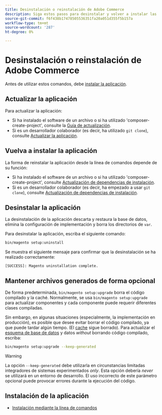 ```yaml
---
title: Desinstalación o reinstalación de Adobe Commerce
description: Siga estos pasos para desinstalar y volver a instalar las instalaciones locales de Adobe Commerce y Magento Open Source.
source-git-commit: f6f438b17478505536351fa20a051d355f5b157a
workflow-type: tm+mt
source-wordcount: '287'
ht-degree: 0%

---
```



# Desinstalación o reinstalación de Adobe Commerce

Antes de utilizar estos comandos, debe [instalar la aplicación](../tutorials/install.md).

## Actualizar la aplicación

Para actualizar la aplicación:

* Si ha instalado el software de un archivo o si ha utilizado &#39;composer-create-project&#39;, consulte la [Guía de actualización](../../upgrade/overview.md).
* Si es un desarrollador colaborador (es decir, ha utilizado `git clone`), consulte [Actualizar la aplicación](../../upgrade/developer/git-installs.md).

## Vuelva a instalar la aplicación

La forma de reinstalar la aplicación desde la línea de comandos depende de su función:

* Si ha instalado el software de un archivo o si ha utilizado &#39;composer-create-project&#39;, consulte [Actualización de dependencias de instalación](https://developer.adobe.com/commerce/contributor/guides/install/update-dependencies/).
* Si es un desarrollador colaborador (es decir, ha empezado a usar `git clone`), consulte [Actualización de dependencias de instalación](https://developer.adobe.com/commerce/contributor/guides/install/update-dependencies/).

## Desinstalar la aplicación

La desinstalación de la aplicación descarta y restaura la base de datos, elimina la configuración de implementación y borra los directorios de `var`.

Para desinstalar la aplicación, escriba el siguiente comando:

```bash
bin/magento setup:uninstall
```

Se muestra el siguiente mensaje para confirmar que la desinstalación se ha realizado correctamente:

```terminal
[SUCCESS]: Magento uninstallation complete.
```

## Mantener archivos generados de forma opcional

De forma predeterminada, `bin/magento setup:upgrade` borra el código compilado y la caché. Normalmente, se usa `bin/magento setup:upgrade` para actualizar componentes y cada componente puede requerir diferentes clases compiladas.

Sin embargo, en algunas situaciones (especialmente, la implementación en producción), es posible que desee evitar borrar el código compilado, ya que puede tardar algún tiempo. (El [cache](https://glossary.magento.com/cache) sigue borrado). Para actualizar el [esquema de base de datos](https://glossary.magento.com/database-schema) y datos *without* borrando código compilado, escriba:

```bash
bin/magento setup:upgrade --keep-generated
```

>[!WARNING]
>
>La opción `--keep-generated` debe utilizarla en circunstancias limitadas integradores de sistemas experimentados *only*. Esta opción debería *never* se utilizará en un entorno de desarrollo. El uso incorrecto de este parámetro opcional puede provocar errores durante la ejecución del código.

## Instalación de la aplicación

* [Instalación mediante la línea de comandos](../advanced.md)
